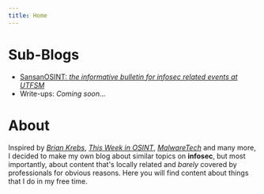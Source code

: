 ```yaml
---
title: Home
---
```

# Sub-Blogs

- [SansanOSINT: _the informative bulletin for infosec related events at UTFSM_](/sansan-osint/)
- Write-ups: _Coming soon..._


# About
Inspired by [_Brian Krebs_](https://krebsonsecurity.com/), [_This Week in OSINT_](https://sector035.nl), [_MalwareTech_](https://www.malwaretech.com/) and many more, I decided to make my own blog about similar topics on **infosec**, but most importantly, about content that's locally related and _barely_ covered by professionals for obvious reasons. Here you will find content about things that I do in my free time.
